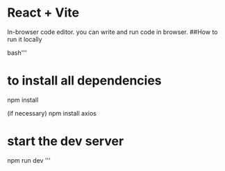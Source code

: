 # React + Vite
In-browser code editor. you can write and run code in browser.
##How to run it locally

bash'''
# to install all dependencies

npm install

(if necessary)
npm install axios

# start the dev server

npm run dev
'''
